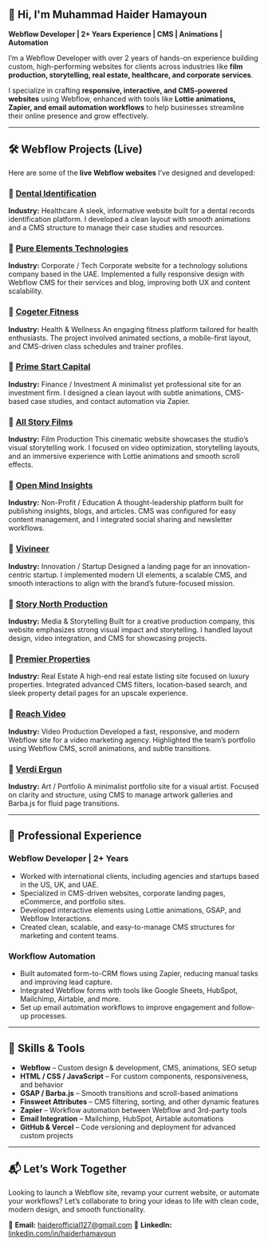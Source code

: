 ## 👋 Hi, I'm Muhammad Haider Hamayoun

**Webflow Developer | 2+ Years Experience | CMS | Animations | Automation**

I’m a Webflow Developer with over 2 years of hands-on experience building custom, high-performing websites for clients across industries like **film production, storytelling, real estate, healthcare, and corporate services**.

I specialize in crafting **responsive, interactive, and CMS-powered websites** using Webflow, enhanced with tools like **Lottie animations, Zapier, and email automation workflows** to help businesses streamline their online presence and grow effectively.

---

## 🛠 Webflow Projects (Live)

Here are some of the **live Webflow websites** I’ve designed and developed:

### 🔹 [Dental Identification](https://www.dentalid.app/)

**Industry:** Healthcare
A sleek, informative website built for a dental records identification platform. I developed a clean layout with smooth animations and a CMS structure to manage their case studies and resources.

### 🔹 [Pure Elements Technologies](https://www.petech.ae/)

**Industry:** Corporate / Tech
Corporate website for a technology solutions company based in the UAE. Implemented a fully responsive design with Webflow CMS for their services and blog, improving both UX and content scalability.

### 🔹 [Cogeter Fitness](https://fitness.cogeter.com/)

**Industry:** Health & Wellness
An engaging fitness platform tailored for health enthusiasts. The project involved animated sections, a mobile-first layout, and CMS-driven class schedules and trainer profiles.

### 🔹 [Prime Start Capital](https://www.primestart.capital/)

**Industry:** Finance / Investment
A minimalist yet professional site for an investment firm. I designed a clean layout with subtle animations, CMS-based case studies, and contact automation via Zapier.

### 🔹 [All Story Films](https://www.allstoryfilms.com/)

**Industry:** Film Production
This cinematic website showcases the studio’s visual storytelling work. I focused on video optimization, storytelling layouts, and an immersive experience with Lottie animations and smooth scroll effects.

### 🔹 [Open Mind Insights](https://www.tntopenmind.org/)

**Industry:** Non-Profit / Education
A thought-leadership platform built for publishing insights, blogs, and articles. CMS was configured for easy content management, and I integrated social sharing and newsletter workflows.

### 🔹 [Vivineer](https://www.vivineer.com/)

**Industry:** Innovation / Startup
Designed a landing page for an innovation-centric startup. I implemented modern UI elements, a scalable CMS, and smooth interactions to align with the brand’s future-focused mission.

### 🔹 [Story North Production](https://storynorthproductions.com/)

**Industry:** Media & Storytelling
Built for a creative production company, this website emphasizes strong visual impact and storytelling. I handled layout design, video integration, and CMS for showcasing projects.

### 🔹 [Premier Properties](https://www.premierproperties.ae/)

**Industry:** Real Estate
A high-end real estate listing site focused on luxury properties. Integrated advanced CMS filters, location-based search, and sleek property detail pages for an upscale experience.

### 🔹 [Reach Video](https://reachvideo.co.uk/)

**Industry:** Video Production
Developed a fast, responsive, and modern Webflow site for a video marketing agency. Highlighted the team’s portfolio using Webflow CMS, scroll animations, and subtle transitions.

### 🔹 [Verdi Ergun](https://verdi-erul-ergun.webflow.io/)

**Industry:** Art / Portfolio
A minimalist portfolio site for a visual artist. Focused on clarity and structure, using CMS to manage artwork galleries and Barba.js for fluid page transitions.

---

## 💼 Professional Experience

### **Webflow Developer | 2+ Years**

* Worked with international clients, including agencies and startups based in the US, UK, and UAE.
* Specialized in CMS-driven websites, corporate landing pages, eCommerce, and portfolio sites.
* Developed interactive elements using Lottie animations, GSAP, and Webflow Interactions.
* Created clean, scalable, and easy-to-manage CMS structures for marketing and content teams.

### **Workflow Automation**

* Built automated form-to-CRM flows using Zapier, reducing manual tasks and improving lead capture.
* Integrated Webflow forms with tools like Google Sheets, HubSpot, Mailchimp, Airtable, and more.
* Set up email automation workflows to improve engagement and follow-up processes.

---

## 🧩 Skills & Tools

* **Webflow** – Custom design & development, CMS, animations, SEO setup
* **HTML / CSS / JavaScript** – For custom components, responsiveness, and behavior
* **GSAP / Barba.js** – Smooth transitions and scroll-based animations
* **Finsweet Attributes** – CMS filtering, sorting, and other dynamic features
* **Zapier** – Workflow automation between Webflow and 3rd-party tools
* **Email Integration** – Mailchimp, HubSpot, Airtable automations
* **GitHub & Vercel** – Code versioning and deployment for advanced custom projects

---

## 📬 Let’s Work Together

Looking to launch a Webflow site, revamp your current website, or automate your workflows?
Let’s collaborate to bring your ideas to life with clean code, modern design, and smooth functionality.

📧 **Email:** [haiderofficial127@gmail.com](mailto:haiderofficial127@gmail.com)
🔗 **LinkedIn:** [linkedin.com/in/haiderhamayoun](https://www.linkedin.com/in/haiderhamayoun)
